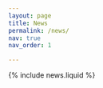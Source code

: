 ```yaml
---
layout: page
title: News
permalink: /news/
nav: true
nav_order: 1

---
```


{% include news.liquid %}
